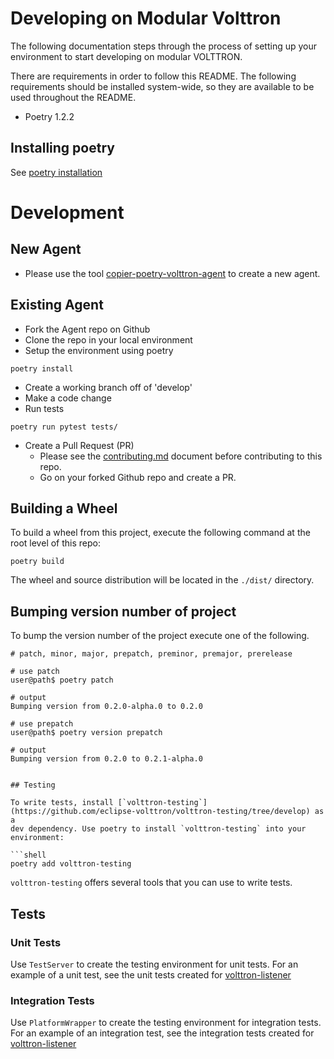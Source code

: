 # Developing on Modular Volttron


The following documentation steps through the process of setting up your environment to start
developing on modular VOLTTRON.

There are requirements in order to follow this README. The following requirements should be installed system-wide, 
so they are available to be used throughout the README.

* Poetry 1.2.2

## Installing poetry
See [poetry installation](https://github.com/eclipse-volttron/volttron-core/tree/develop#poetry)


# Development

##  New Agent 
* Please use the tool [copier-poetry-volttron-agent](https://github.com/VOLTTRON/copier-poetry-volttron-agent/tree/develop) to create a new agent. 

## Existing Agent
* Fork the Agent repo on Github
* Clone the repo in your local environment
* Setup the environment using poetry

```shell
poetry install 
```

* Create a working branch off of 'develop'
* Make a code change
* Run tests

```shell
poetry run pytest tests/
```
* Create a Pull Request (PR)
  * Please see the [contributing.md](CONTRIBUTING.md) document before contributing to this repo.
  * Go on your forked Github repo and create a PR.  

## Building a Wheel

To build a wheel from this project, execute the following command at the root level of this repo:

```shell
poetry build
```

The wheel and source distribution will be located in the ```./dist/``` directory.

## Bumping version number of project

To bump the version number of the project execute one of the following.

```shell
# patch, minor, major, prepatch, preminor, premajor, prerelease

# use patch
user@path$ poetry patch

# output
Bumping version from 0.2.0-alpha.0 to 0.2.0

# use prepatch
user@path$ poetry version prepatch

# output
Bumping version from 0.2.0 to 0.2.1-alpha.0


## Testing

To write tests, install [`volttron-testing`](https://github.com/eclipse-volttron/volttron-testing/tree/develop) as a 
dev dependency. Use poetry to install `volttron-testing` into your environment:

```shell
poetry add volttron-testing
```

`volttron-testing` offers several tools that you can use to write tests. 

## Tests

### Unit Tests

Use `TestServer` to create the testing environment for unit tests. For an example of a unit test, 
see the unit tests created for [volttron-listener](https://github.com/eclipse-volttron/volttron-listener/blob/develop/tests/test_agent_workings.py)


### Integration Tests

Use `PlatformWrapper` to create the testing environment for integration tests. For an example of an integration test, 
see the integration tests created for [volttron-listener](https://github.com/eclipse-volttron/volttron-listener/blob/develop/tests/test_integration.py)
